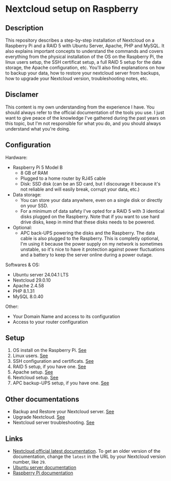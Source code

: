 # Nextcloud setup on Raspberry
## Description
This repository describes a step-by-step installation of Nextcloud on a Raspberry Pi and a RAID 5 with Ubuntu Server, Apache, PHP and MySQL. It also explains important concepts to understand the commands and covers everything from the physical installation of the OS on the Raspberry Pi, the linux users setup, the SSH certificat setup, a full RAID 5 setup for the data storage, the Apache configuration, etc. You'll also find explanations on how to backup your data, how to restore your nextcloud server from backups, how to upgrade your Nextcloud version, troubleshooting notes, etc.

## Disclamer
This content is my own understanding from the experience I have. You should always refer to the official documentation of the tools you use. I just want to give peace of the knowledge I've gathered during the past years on this topic, but I'm not responsible for what you do, and you should always understand what you're doing.

## Configuration
Hardware:
- Raspberry Pi 5 Model B
  - 8 GB of RAM
  - Plugged to a home router by RJ45 cable
  - Disk: SSD disk (can be an SD card, but I discourage it because it's not reliable and will easily break, corrupt your data, etc.)
- Data storage:
  - You can store your data anywhere, even on a single disk or directly on your SSD.
  - For a minimum of data safety I've opted for a RAID 5 with 3 identical disks plugged on the Raspberry. Note that if you want to use hard drive disks, keep in mind that these disks needs to be powered.
- Optional:
  - APC back-UPS powering the disks and the Raspberry. The data cable is also plugged to the Raspberry. This is completly optional, I'm using it because the power supply on my network is sometimes unstable, so it's nice to have it protection against power fluctuations and a battery to keep the server online during a power outage.

Softwares & OS:
- Ubuntu server 24.04.1 LTS
- Nextcloud 29.0.10
- Apache 2.4.58
- PHP 8.1.31
- MySQL 8.0.40

Other:
- Your Domain Name and access to its configuration
- Access to your router configuration

## Setup
1. OS install on the Raspberry Pi. [See](./Raspberry/README.md)
2. Linux users. [See](./Linux/README.md)
3. SSH configuration and certificats. [See](./SSH/README.md)
4. RAID 5 setup, if you have one. [See](./RAID5/README.md)
5. Apache setup. [See](./Apache/README.md)
6. Nextcloud setup. [See](./Nextcloud/README.md)
7. APC backup-UPS setup, if you have one. [See](./APC%20backup-UPS/README.md)

## Other documentations
- Backup and Restore your Nextcloud server. [See](./Nextcloud/Backup.md)
- Upgrade Nextcloud. [See](./Nextcloud/Upgrade.md)
- Nextcloud server troubleshooting. [See](./Nextcloud/Troubleshooting.md)

## Links
- [Nextcloud official latest documentation](https://docs.nextcloud.com/server/latest/admin_manual/contents.html). To get an older version of the documentation, change the `latest` in the URL by your Nextcloud version number, like `29`.
- [Ubuntu server documentation](https://ubuntu.com/server/docs)
- [Raspberry Pi documentation](https://www.raspberrypi.com/documentation/computers/getting-started.html)
